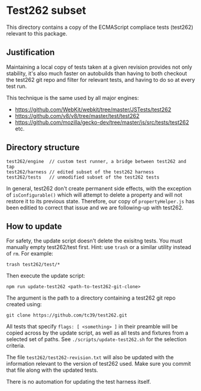 # Test262 subset

This directory contains a copy of the ECMAScript compliace tests (test262)
relevant to this package.

## Justification

Maintaining a local copy of tests taken at a given revision provides not only
stability, it's also much faster on autobuilds than having to both checkout 
the test262 git repo and filter for relevant tests, and having to do so at 
every test run.

This technique is the same used by all major engines: 
- https://github.com/WebKit/webkit/tree/master/JSTests/test262
- https://github.com/v8/v8/tree/master/test/test262
- https://github.com/mozilla/gecko-dev/tree/master/js/src/tests/test262
etc.

## Directory structure

```
test262/engine  // custom test runner, a bridge between test262 and tap
test262/harness // edited subset of the test262 harness
test262/tests   // unmodified subset of the test262 tests
```

In general, test262 don't create permanent side effects, with the exception
of `isConfigurable()` which will attempt to delete a property and will not
restore it to its previous state. Therefore, our copy of `propertyHelper.js`
has been editied to correct that issue and we are following-up with test262.

## How to update

For safety, the update script doesn't delete the exisitng tests. You must manually 
empty test262/test first. Hint: use `trash` or a similar utility instead of `rm`.
For example:

```
trash test262/test/*
```

Then execute the update script:

```
npm run update-test262 <path-to-test262-git-clone>
```

The argument is the path to a directory containing a test262 git repo created using:
```
git clone https://github.com/tc39/test262.git
```

All tests that specify `flags: [ <something> ]` in their preamble will be copied across
by the update script, as well as all tests and fixtures from a selected set of paths.
See `./scripts/update-test262.sh` for the selection criteria.

The file `test262/test262-revision.txt` will also be updated with the information relevant
to the version of test262 used. Make sure you commit that file along with the updated
tests.

There is no automation for updating the test harness itself.
